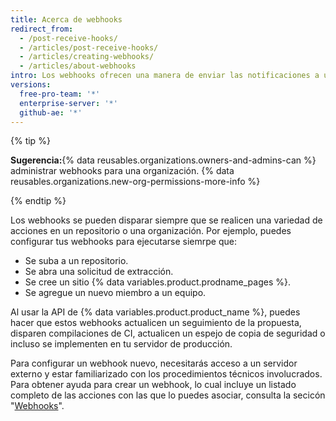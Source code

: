 ```yaml
---
title: Acerca de webhooks
redirect_from:
  - /post-receive-hooks/
  - /articles/post-receive-hooks/
  - /articles/creating-webhooks/
  - /articles/about-webhooks
intro: Los webhooks ofrecen una manera de enviar las notificaciones a un servidor web externo siempre que ciertas acciones ocurran en un repositorio o una organización.
versions:
  free-pro-team: '*'
  enterprise-server: '*'
  github-ae: '*'
---
```


{% tip %}

**Sugerencia:**{% data reusables.organizations.owners-and-admins-can %} administrar webhooks para una organización. {% data reusables.organizations.new-org-permissions-more-info %}

{% endtip %}

Los webhooks se pueden disparar siempre que se realicen una variedad de acciones en un repositorio o una organización. Por ejemplo, puedes configurar tus webhooks para ejecutarse siemrpe que:

* Se suba a un repositorio.
* Se abra una solicitud de extracción.
* Se cree un sitio {% data variables.product.prodname_pages %}.
* Se agregue un nuevo miembro a un equipo.

Al usar la API de {% data variables.product.product_name %}, puedes hacer que estos webhooks actualicen un seguimiento de la propuesta, disparen compilaciones de CI, actualicen un espejo de copia de seguridad o incluso se implementen en tu servidor de producción.

Para configurar un webhook nuevo, necesitarás acceso a un servidor externo y estar familiarizado con los procedimientos técnicos involucrados. Para obtener ayuda para crear un webhook, lo cual incluye un listado completo de las acciones con las que lo puedes asociar, consulta la secicón "[Webhooks](/webhooks)".
